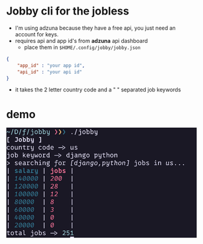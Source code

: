 # Jobby cli for the jobless

- I'm using adzuna because they have a free api, you just need an account for keys.
- requires api and app id's from **adzuna** api dashboard
    + place them in `$HOME/.config/jobby/jobby.json`

```json
{
    "app_id" : "your app id",
    "api_id" : "your api id"
}
```

- it takes the 2 letter country code and a " " separated job keywords

# demo

![demo](./demo.jpg)
